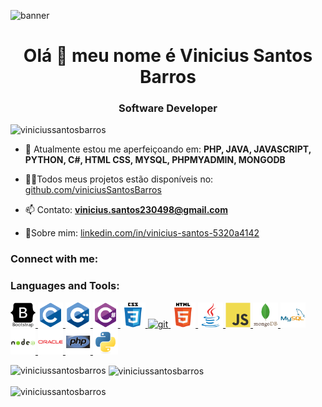 ![banner](https://camo.githubusercontent.com/b9b363221673e08dda03b273669155402ef6c43a32054749d51e8e1fac78932a/68747470733a2f2f6f64617461636f6c6f636174696f6e2e636f6d2f77702d636f6e74656e742f75706c6f6164732f323032322f30312f4f444154412d436f6e656374697669646164652d31313130783339302e6a7067)

<h1 align="center">Olá 👋 meu nome é Vinicius Santos Barros</h1>
<h3 align="center">Software Developer</h3>

<p align="left"> <img src="https://komarev.com/ghpvc/?username=viniciussantosbarros&label=Profile%20views&color=0e75b6&style=flat" alt="viniciussantosbarros" /> </p>

- 🌱 Atualmente estou me aperfeiçoando em: **PHP, JAVA, JAVASCRIPT, PYTHON, C#, HTML CSS, MYSQL, PHPMYADMIN, MONGODB**

- 👨‍💻Todos meus projetos estão disponíveis no: [github.com/viniciusSantosBarros](github.com/viniciusSantosBarros)

- 📫 Contato: **vinicius.santos230498@gmail.com**

- 📄Sobre mim: [linkedin.com/in/vinicius-santos-5320a4142](linkedin.com/in/vinicius-santos-5320a4142)

<h3 align="left">Connect with me:</h3>
<p align="left">
</p>

<h3 align="left">Languages and Tools:</h3>
<p align="left"> <a href="https://getbootstrap.com" target="_blank" rel="noreferrer"> <img src="https://raw.githubusercontent.com/devicons/devicon/master/icons/bootstrap/bootstrap-plain-wordmark.svg" alt="bootstrap" width="40" height="40"/> </a> <a href="https://www.cprogramming.com/" target="_blank" rel="noreferrer"> <img src="https://raw.githubusercontent.com/devicons/devicon/master/icons/c/c-original.svg" alt="c" width="40" height="40"/> </a> <a href="https://www.w3schools.com/cpp/" target="_blank" rel="noreferrer"> <img src="https://raw.githubusercontent.com/devicons/devicon/master/icons/cplusplus/cplusplus-original.svg" alt="cplusplus" width="40" height="40"/> </a> <a href="https://www.w3schools.com/cs/" target="_blank" rel="noreferrer"> <img src="https://raw.githubusercontent.com/devicons/devicon/master/icons/csharp/csharp-original.svg" alt="csharp" width="40" height="40"/> </a> <a href="https://www.w3schools.com/css/" target="_blank" rel="noreferrer"> <img src="https://raw.githubusercontent.com/devicons/devicon/master/icons/css3/css3-original-wordmark.svg" alt="css3" width="40" height="40"/> </a> <a href="https://git-scm.com/" target="_blank" rel="noreferrer"> <img src="https://www.vectorlogo.zone/logos/git-scm/git-scm-icon.svg" alt="git" width="40" height="40"/> </a> <a href="https://www.w3.org/html/" target="_blank" rel="noreferrer"> <img src="https://raw.githubusercontent.com/devicons/devicon/master/icons/html5/html5-original-wordmark.svg" alt="html5" width="40" height="40"/> </a> <a href="https://www.java.com" target="_blank" rel="noreferrer"> <img src="https://raw.githubusercontent.com/devicons/devicon/master/icons/java/java-original.svg" alt="java" width="40" height="40"/> </a> <a href="https://developer.mozilla.org/en-US/docs/Web/JavaScript" target="_blank" rel="noreferrer"> <img src="https://raw.githubusercontent.com/devicons/devicon/master/icons/javascript/javascript-original.svg" alt="javascript" width="40" height="40"/> </a> <a href="https://www.mongodb.com/" target="_blank" rel="noreferrer"> <img src="https://raw.githubusercontent.com/devicons/devicon/master/icons/mongodb/mongodb-original-wordmark.svg" alt="mongodb" width="40" height="40"/> </a> <a href="https://www.mysql.com/" target="_blank" rel="noreferrer"> <img src="https://raw.githubusercontent.com/devicons/devicon/master/icons/mysql/mysql-original-wordmark.svg" alt="mysql" width="40" height="40"/> </a> <a href="https://nodejs.org" target="_blank" rel="noreferrer"> <img src="https://raw.githubusercontent.com/devicons/devicon/master/icons/nodejs/nodejs-original-wordmark.svg" alt="nodejs" width="40" height="40"/> </a> <a href="https://www.oracle.com/" target="_blank" rel="noreferrer"> <img src="https://raw.githubusercontent.com/devicons/devicon/master/icons/oracle/oracle-original.svg" alt="oracle" width="40" height="40"/> </a> <a href="https://www.php.net" target="_blank" rel="noreferrer"> <img src="https://raw.githubusercontent.com/devicons/devicon/master/icons/php/php-original.svg" alt="php" width="40" height="40"/> </a> <a href="https://www.python.org" target="_blank" rel="noreferrer"> <img src="https://raw.githubusercontent.com/devicons/devicon/master/icons/python/python-original.svg" alt="python" width="40" height="40"/> </a> </p>

<p><img align="left" src="https://github-readme-stats.vercel.app/api/top-langs?username=viniciussantosbarros&show_icons=true&theme=dark&locale=en&layout=compact" alt="viniciussantosbarros" /></p>

<p>&nbsp;<img align="center" src="https://github-readme-stats.vercel.app/api?username=viniciussantosbarros&show_icons=true&theme=dark&locale=en" alt="viniciussantosbarros" /></p>

<p><img align="center" src="https://github-readme-streak-stats.herokuapp.com/?user=viniciussantosbarros&theme=dark" alt="viniciussantosbarros" /></p>

